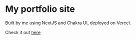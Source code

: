 # My portfolio site

Built by me using NextJS and Chakra UI, deployed on Vercel.

Check it out [here](https://maxine-simpson.vercel.app/)

